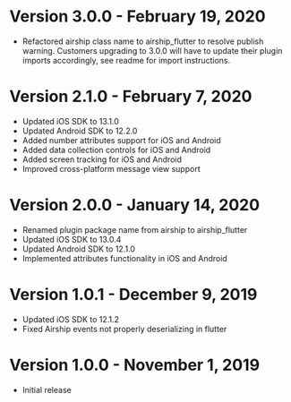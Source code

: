 Version 3.0.0 - February 19, 2020
================================
- Refactored airship class name to airship_flutter to resolve publish warning. Customers upgrading to 3.0.0 will have to update their plugin imports accordingly, see readme for import instructions.

Version 2.1.0 - February 7, 2020
================================
- Updated iOS SDK to 13.1.0
- Updated Android SDK to 12.2.0
- Added number attributes support for iOS and Android
- Added data collection controls for iOS and Android
- Added screen tracking for iOS and Android
- Improved cross-platform message view support

Version 2.0.0 - January 14, 2020
================================
- Renamed plugin package name from airship to airship_flutter
- Updated iOS SDK to 13.0.4
- Updated Android SDK to 12.1.0
- Implemented attributes functionality in iOS and Android

Version 1.0.1 - December 9, 2019
================================
- Updated iOS SDK to 12.1.2
- Fixed Airship events not properly deserializing in flutter

Version 1.0.0 - November 1, 2019
================================
- Initial release
